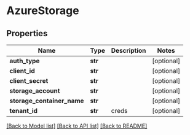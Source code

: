 # AzureStorage

## Properties
Name | Type | Description | Notes
------------ | ------------- | ------------- | -------------
**auth_type** | **str** |  | [optional] 
**client_id** | **str** |  | [optional] 
**client_secret** | **str** |  | [optional] 
**storage_account** | **str** |  | [optional] 
**storage_container_name** | **str** |  | [optional] 
**tenant_id** | **str** | creds | [optional] 

[[Back to Model list]](../README.md#documentation-for-models) [[Back to API list]](../README.md#documentation-for-api-endpoints) [[Back to README]](../README.md)



